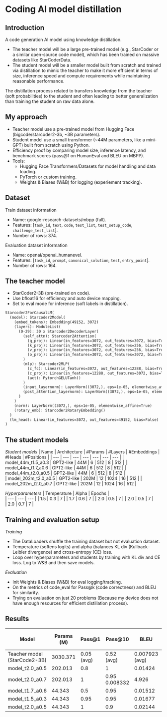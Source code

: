 # Coding AI model distillation

## Introduction
A code generation AI model using knowledge distillation. 
- The teacher model will be a large pre-trained model (e.g., StarCoder or a similar open-source code model), which has been trained on massive datasets like StarCoderData. 
- The student model will be a smaller model built from scratch and trained via distillation to mimic the teacher to make it more efficient in terms of size, inference speed and compute requirements while maintaining reasonable performance.

The distillation process related to transfers knowledge from the teacher (soft probabilities) to the student and often leading to better generalization than training the student on raw data alone. 

## My approach
- Teacher model use a pre-trained model from Hugging Face (bigcode/starcoder2-3b, ~3B parameters).
- Student model use a small transformer (~44M parameters, like a mini-GPT) built from scratch using Python.
- Efficiency proof by comparing model size, inference latency, and benchmark scores (pass@1 on HumanEval and BLEU on MBPP).
- Tools:
    - Hugging Face Transformers/Datasets for model handling and data loading.
    - PyTorch or custom training.
    - Weights & Biases (W&B) for logging (experiement tracking).
 
## Dataset
Train dataset information
- Name: google-research-datasets/mbpp (full).
- Features: [`task_id`, `text`, `code`, `test_list`, `test_setup_code`, `challenge_test_list`].
- Number of rows: 374.

Evaluation dataset information
- Name: openai/openai_humanevel.
- Features: [`task_id`, `prompt`, `canonical_solution`, `test`, `entry_point`].
- Number of rows: 164.

## The teacher model
- StarCoder2-3B (pre-trained on code).
- Use bfloat16 for efficiency and auto device mapping.
- Set to eval mode for inference (soft labels in distillation).
```markdown
Starcoder2ForCausalLM(
  (model): Starcoder2Model(
    (embed_tokens): Embedding(49152, 3072)
    (layers): ModuleList(
      (0-29): 30 x Starcoder2DecoderLayer(
        (self_attn): Starcoder2Attention(
          (q_proj): Linear(in_features=3072, out_features=3072, bias=True)
          (k_proj): Linear(in_features=3072, out_features=256, bias=True)
          (v_proj): Linear(in_features=3072, out_features=256, bias=True)
          (o_proj): Linear(in_features=3072, out_features=3072, bias=True)
        )
        (mlp): Starcoder2MLP(
          (c_fc): Linear(in_features=3072, out_features=12288, bias=True)
          (c_proj): Linear(in_features=12288, out_features=3072, bias=True)
          (act): PytorchGELUTanh()
        )
        (input_layernorm): LayerNorm((3072,), eps=1e-05, elementwise_affine=True)
        (post_attention_layernorm): LayerNorm((3072,), eps=1e-05, elementwise_affine=True)
      )
    )
    (norm): LayerNorm((3072,), eps=1e-05, elementwise_affine=True)
    (rotary_emb): Starcoder2RotaryEmbedding()
  )
  (lm_head): Linear(in_features=3072, out_features=49152, bias=False)
)
```

## The student models

*Student models*
| Name | Architecture | #Params | #Layers | #Embeddings | #Heads | #Positions | 
| --- | --- | --- | --- | --- | --- | --- |
| model_44m_t1.5_a0.3 | GPT2-like | 44M |  6 | 512 | 8 | 512 | 
| model_44m_t1.7_a0.6 | GPT2-like | 44M | 6 | 512 | 8 | 512 | 
| model_44m_t2.0_a0.5 | GPT2-like | 44M | 6 | 512 | 8 | 512 |    
| model_202m_t2.0_a0.5 | GPT2-like | 202M | 12 | 1024 | 16 | 512 |
| model_202m_t2.0_a0.7 | GPT2-like | 202M | 12 | 1024 | 16 | 512 | 

*Hyperparameters*
| Temperature | Alpha | Epochs |  
| --- | --- | --- |
| 1.5 | 0.3 | 7 | 
| 1.7 | 0.6 | 7 | 
| 2.0 | 0.5 | 7 |
| 2.0 | 0.5 | 7 |  
| 2.0 | 0.7 | 7 |

## Training and evaluation setup
*Training*
- The DataLoaders shuffle the training dataset but not evaluation dataset.
- Temperature (softens logits) and alpha (balances KL div (Kullback–Leibler divergence) and cross-entropy (CE) loss.
- Loop over hyperparameters and students by training with KL div and CE loss. Log to W&B and then save models.

*Evaluation*
- Init Weights & Biases (W&B) for eval logging/tracking.
- On the metrics of code_eval for Pass@k (code correctness) and BLEU for similarity.
- Trying on evaluation on just 20 problems (Because my device does not have enough resources for efficient distillation process).

## Results
| Model | Params (M) | Pass@1 | Pass@10 | BLEU | Avg Latency (s) |
| --- | --- | --- | ---- | --- | --- |
| Teacher model (StarCode2-3B) | 3030.371 | 0.05 (avg) | 0.52 (avg) | 0.007923 (avg) | 52.448 |
| model_t2.0_a0.5 | 202.013 | 0.8 | 1 | 0.01424 | 4.725 |
| model_t2.0_a0.7 | 202.013 | 1 | 0.95 0.008332 | 4.926 |
| model_t1.7_a0.6 | 44.343 | 0.5 | 0.95 | 0.01512 | 2.489 | 
| model_t1.5_a0.3 | 44.343 | 0.95 | 0.95 | 0.01677 | 2.478 |
| model_t2.0_a0.5 | 44.343 | 1 | 0.9 | 0.02144 | 2.491 |




